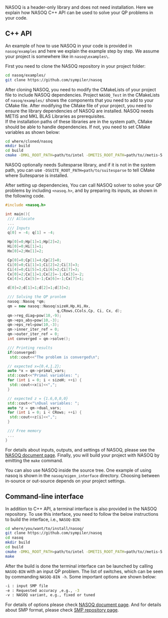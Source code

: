 
NASOQ is a header-only library and does not need installation. Here we explain how NASOQ C++ API can be used to solve your QP problems in your code.

## C++ API
An example of how to use NASOQ in your code is provided in `nasoq/examples` and here we explain the example step by step.
We assume your project is somewhere like in `nasoq\examples\`. 

First you need to clone the NASOQ repository in your project folder:
```bash
cd nasoq/examples/
git clone https://github.com/sympiler/nasoq
```

After cloning NASOQ, you need to modify the CMakeLists of your project file to include NASOQ dependencies. Project `NASOQ_Test` in the CMakeLists of `nasoq/examples/`  shows the components that you need to add to your CMake file. 
After modifying the CMake file of your project, you need to ensure the library dependencies of NASOQ are installed. 
NASOQ needs METIS and MKL BLAS Libraries as prerequisites.  
If the installation paths of these libraries are in the system path, CMake should be able to handle dependencies. If not, you need to set CMake variables as shown below: 
```bash
cd where/cloned/nasoq
mkdir build
cd build
cmake -DMKL_ROOT_PATH=path/to/intel -DMETIS_ROOT_PATH=path/to//metis-5.1.0/build/Linux-x86_64/  -DCMAKE_BUILD_TYPE=Release ..
```
NASOQ optionally needs Suitesparse library, and if it is not in the system path, you can use `-DSUITE_ROOT_PATH=path/to/suitesparse` to tell CMake where Suitesparse is installed.

After setting up dependencies, You can call NASOQ solver to solve your QP problems by including ```<nasoq.h>```, and by preparing its inputs, as shown in the following code. 

```C++
#include <nasoq.h>

int main(){
 /// Allocate
 ...
 /// Inputs
 q[0] = -4; q[1] = -4;

 Hp[0]=0;Hp[1]=1;Hp[2]=2;
 Hi[0]=0;Hi[1]=1;
 Hx[0]=2;Hx[1]=2;

 Cp[0]=0;Cp[1]=4;Cp[2]=8;
 Ci[0]=0;Ci[1]=1;Ci[2]=2;Ci[3]=3;
 Ci[4]=0;Ci[5]=1;Ci[6]=2;Ci[7]=3;
 Cx[0]=2;Cx[1]=1;Cx[2]=-1;Cx[3]=-2;
 Cx[4]=1;Cx[5]=-1;Cx[6]=-1;Cx[7]=1;

 d[0]=2;d[1]=1;d[2]=1;d[3]=2;

 /// Solving the QP pronlem
 nasoq::Nasoq *qm;
 qm = new nasoq::Nasoq(sizeH,Hp,Hi,Hx,
                       q,CRows,CCols,Cp, Ci, Cx, d);
 qm->reg_diag=pow(10,-9);
 qm->eps_abs=pow(10,-3);
 qm->eps_rel=pow(10,-3);
 qm->inner_iter_ref = 0;
 qm->outer_iter_ref = 0;
 int converged = qm->solve();

 /// Printing results
 if(converged)
  std::cout<<"The problem is converged\n";

 // expected x={0.4,1.2};
 auto *x = qm->primal_vars;
 std::cout<<"Primal variables: ";
 for (int i = 0; i < sizeH; ++i) {
  std::cout<<x[i]<<",";
 }

 // expected z = {1.6,0,0,0}
 std::cout<<"\nDual variables: ";
 auto *z = qm->dual_vars;
 for (int i = 0; i < CRows; ++i) {
  std::cout<<z[i]<<",";
 }

 /// Free memory
 ...
}
```
For details about inputs, outputs, and settings of NASOQ, please see the [NASOQ document page](solver.md).
Finally, you will build your project with NASOQ by emitting the `make` command. 

You can also use NASOQ inside the source tree. One example of using nasoq is shown in the `nasoq/eigen_interface` directory.  Choosing between in-source or out-source depends on your project settings. 

## Command-line interface
In addition to C++ API, a terminal interface is also provided in the NASOQ repository. To use this interface, you need to follow the below instructions to build the interface, i.e., ```NASOQ-BIN```:
```bash
cd where/you/want/to/install/nasoq/
git clone https://github.com/sympiler/nasoq
cd nasoq 
mkdir build
cd build
cmake -DMKL_ROOT_PATH=path/to/intel -DMETIS_ROOT_PATH=path/to//metis-5.1.0/build/Linux-x86_64/  -DCMAKE_BUILD_TYPE=Release ..
make
```
After the build is done the terminal interface can be launched by calling ```NASOQ-BIN``` with an input QP problem. The list of switches, which can be seen by commanding ```NASOQ-BIN -h```. Some important options are shown below:
```bash
-i : input SMP file
-e : Requested accuracy ,e.g., -3
-v : NASOQ variant, e.g., fixed or tuned
```
For details of options please check [NASOQ document page](solver.md). And for details about SMP format, please check [SMP repository page](repository.md).
